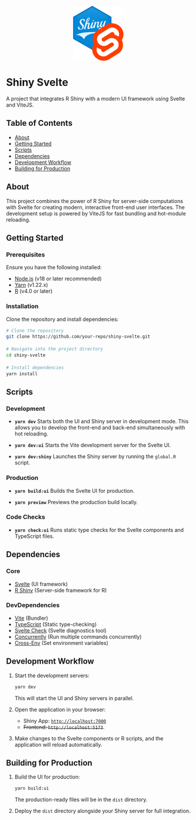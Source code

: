<p align="center">
  <img src="./resources/shiny-svelte.svg" height="150" />
</p>

# Shiny Svelte

A project that integrates R Shiny with a modern UI framework using Svelte and ViteJS.

## Table of Contents

- [About](#about)
- [Getting Started](#getting-started)
- [Scripts](#scripts)
- [Dependencies](#dependencies)
- [Development Workflow](#development-workflow)
- [Building for Production](#building-for-production)

## About

This project combines the power of R Shiny for server-side computations with Svelte for creating modern, interactive front-end user interfaces. The development setup is powered by ViteJS for fast bundling and hot-module reloading.

## Getting Started

### Prerequisites

Ensure you have the following installed:

- [Node.js](https://nodejs.org/) (v18 or later recommended)
- [Yarn](https://classic.yarnpkg.com/) (v1.22.x)
- [R](https://www.r-project.org/) (v4.0 or later)

### Installation

Clone the repository and install dependencies:

```bash
# Clone the repository
git clone https://github.com/your-repo/shiny-svelte.git

# Navigate into the project directory
cd shiny-svelte

# Install dependencies
yarn install
```

## Scripts

### Development

- **`yarn dev`**
  Starts both the UI and Shiny server in development mode. This allows you to develop the front-end and back-end simultaneously with hot reloading.

- **`yarn dev:ui`**
  Starts the Vite development server for the Svelte UI.

- **`yarn dev:shiny`**
  Launches the Shiny server by running the `global.R` script.

### Production

- **`yarn build:ui`**
  Builds the Svelte UI for production.

- **`yarn preview`**
  Previews the production build locally.

### Code Checks

- **`yarn check:ui`**
  Runs static type checks for the Svelte components and TypeScript files.

## Dependencies

### Core

- [Svelte](https://svelte.dev/) (UI framework)
- [R Shiny](https://shiny.rstudio.com/) (Server-side framework for R)

### DevDependencies

- [Vite](https://vitejs.dev/) (Bundler)
- [TypeScript](https://www.typescriptlang.org/) (Static type-checking)
- [Svelte Check](https://github.com/sveltejs/language-tools) (Svelte diagnostics tool)
- [Concurrently](https://github.com/open-cli-tools/concurrently) (Run multiple commands concurrently)
- [Cross-Env](https://github.com/kentcdodds/cross-env) (Set environment variables)

## Development Workflow

1. Start the development servers:
   ```bash
   yarn dev
   ```
   This will start the UI and Shiny servers in parallel.

2. Open the application in your browser:
   - Shiny App: [`http://localhost:7000`](http://localhost:7000)
   - ~~Frontend: `http://localhost:5173`~~.

3. Make changes to the Svelte components or R scripts, and the application will reload automatically.

## Building for Production

1. Build the UI for production:
   ```bash
   yarn build:ui
   ```
   The production-ready files will be in the `dist` directory.

2. Deploy the `dist` directory alongside your Shiny server for full integration.